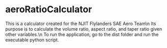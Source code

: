 # aeroRatioCalculator
This is a calculator created for the NJIT Flylanders SAE Aero Team\n
Its purpose is to calculate the volume ratio, aspect ratio, and taper ratio given other variables.\n
To run the application, go to the dist folder and run the executable python script.
